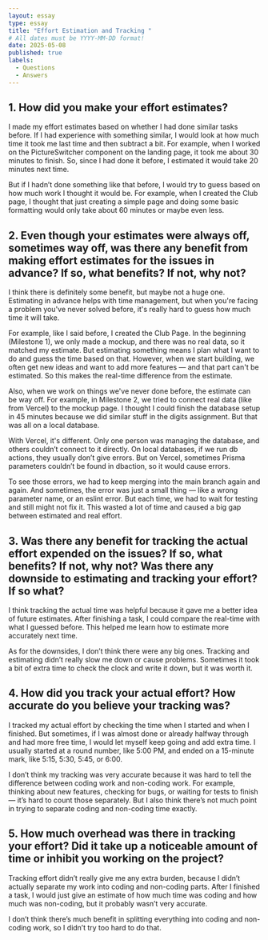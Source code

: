 ```yaml
---
layout: essay
type: essay
title: "Effort Estimation and Tracking "
# All dates must be YYYY-MM-DD format!
date: 2025-05-08
published: true
labels:
  - Questions
  - Answers
---
```


## 1. How did you make your effort estimates?

I made my effort estimates based on whether I had done similar tasks before. If I had experience with something similar, I would look at how much time it took me last time and then subtract a bit. For example, when I worked on the PictureSwitcher component on the landing page, it took me about 30 minutes to finish. So, since I had done it before, I estimated it would take 20 minutes next time.

But if I hadn’t done something like that before, I would try to guess based on how much work I thought it would be. For example, when I created the Club page, I thought that just creating a simple page and doing some basic formatting would only take about 60 minutes or maybe even less.

## 2. Even though your estimates were always off, sometimes way off, was there any benefit from making effort estimates for the issues in advance? If so, what benefits? If not, why not?

I think there is definitely some benefit, but maybe not a huge one. Estimating in advance helps with time management, but when you're facing a problem you've never solved before, it's really hard to guess how much time it will take.

For example, like I said before, I created the Club Page. In the beginning (Milestone 1), we only made a mockup, and there was no real data, so it matched my estimate. But estimating something means I plan what I want to do and guess the time based on that. However, when we start building, we often get new ideas and want to add more features — and that part can't be estimated. So this makes the real-time difference from the estimate.

Also, when we work on things we've never done before, the estimate can be way off. For example, in Milestone 2, we tried to connect real data (like from Vercel) to the mockup page. I thought I could finish the database setup in 45 minutes because we did similar stuff in the digits assignment. But that was all on a local database.

With Vercel, it's different. Only one person was managing the database, and others couldn’t connect to it directly. On local databases, if we run db actions, they usually don’t give errors. But on Vercel, sometimes Prisma parameters couldn’t be found in dbaction, so it would cause errors.

To see those errors, we had to keep merging into the main branch again and again. And sometimes, the error was just a small thing — like a wrong parameter name, or an eslint error. But each time, we had to wait for testing and still might not fix it. This wasted a lot of time and caused a big gap between estimated and real effort.

## 3. Was there any benefit for tracking the actual effort expended on the issues? If so, what benefits? If not, why not? Was there any downside to estimating and tracking your effort? If so what?

I think tracking the actual time was helpful because it gave me a better idea of future estimates. After finishing a task, I could compare the real-time with what I guessed before. This helped me learn how to estimate more accurately next time.

As for the downsides, I don’t think there were any big ones. Tracking and estimating didn’t really slow me down or cause problems. Sometimes it took a bit of extra time to check the clock and write it down, but it was worth it.
## 4. How did you track your actual effort? How accurate do you believe your tracking was?
I tracked my actual effort by checking the time when I started and when I finished. But sometimes, if I was almost done or already halfway through and had more free time, I would let myself keep going and add extra time. I usually started at a round number, like 5:00 PM, and ended on a 15-minute mark, like 5:15, 5:30, 5:45, or 6:00.

I don’t think my tracking was very accurate because it was hard to tell the difference between coding work and non-coding work. For example, thinking about new features, checking for bugs, or waiting for tests to finish — it’s hard to count those separately. But I also think there’s not much point in trying to separate coding and non-coding time exactly.
## 5. How much overhead was there in tracking your effort? Did it take up a noticeable amount of time or inhibit you working on the project?
Tracking effort didn’t really give me any extra burden, because I didn’t actually separate my work into coding and non-coding parts. After I finished a task, I would just give an estimate of how much time was coding and how much was non-coding, but it probably wasn’t very accurate.

I don’t think there’s much benefit in splitting everything into coding and non-coding work, so I didn’t try too hard to do that.

